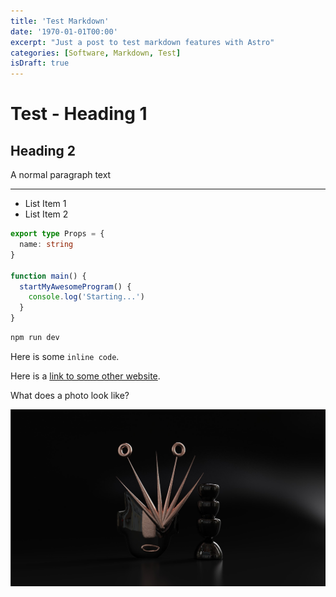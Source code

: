 ```yaml
---
title: 'Test Markdown'
date: '1970-01-01T00:00'
excerpt: "Just a post to test markdown features with Astro"
categories: [Software, Markdown, Test]
isDraft: true
---
```


# Test - Heading 1

## Heading 2

A normal paragraph text

---

- List Item 1
- List Item 2

```ts
export type Props = {
  name: string
}

function main() {
  startMyAwesomeProgram() {
    console.log('Starting...')
  }
}
```

```sh
npm run dev
```

Here is some `inline code`.

Here is a [link to some other website](https://www.resplice.com).

What does a photo look like?

![Hi Estudio Render](./images/test-img-1.jpg)
